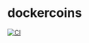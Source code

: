 # dockercoins

[![CI](https://github.com/academiaonline-org/dockercoins/actions/workflows/ci.yaml/badge.svg?branch=2021-11-axia)](https://github.com/academiaonline-org/dockercoins/actions/workflows/ci.yaml)
